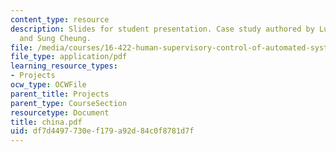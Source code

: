 ```yaml
---
content_type: resource
description: Slides for student presentation. Case study authored by Luca Bertucelli
  and Sung Cheung.
file: /media/courses/16-422-human-supervisory-control-of-automated-systems-spring-2004/df7d4497730ef179a92d84c0f8781d7f_china.pdf
file_type: application/pdf
learning_resource_types:
- Projects
ocw_type: OCWFile
parent_title: Projects
parent_type: CourseSection
resourcetype: Document
title: china.pdf
uid: df7d4497-730e-f179-a92d-84c0f8781d7f
---
```

